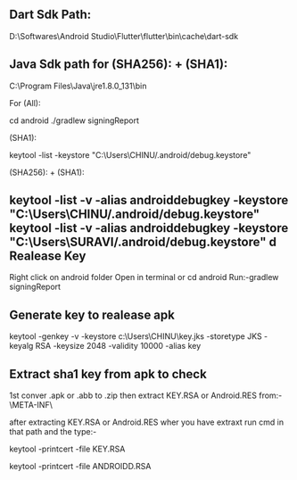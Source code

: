 Dart Sdk Path:
--------------

D:\Softwares\Android Studio\Flutter\flutter\bin\cache\dart-sdk

Java Sdk path for (SHA256): +  (SHA1): 
--------------------------------------
C:\Program Files\Java\jre1.8.0_131\bin

For (All):

cd android
./gradlew signingReport

(SHA1): 

keytool -list -keystore "C:\Users\CHINU/.android/debug.keystore"

(SHA256): +  (SHA1): 

keytool -list -v -alias androiddebugkey -keystore "C:\Users\CHINU/.android/debug.keystore"
keytool -list -v -alias androiddebugkey -keystore "C:\Users\SURAVI/.android/debug.keystore"
d
Realease Key
--------------
Right click on android folder Open in terminal 
or 
cd android
Run:-gradlew signingReport


Generate key to realease apk
-----------------------------

keytool -genkey -v -keystore c:\Users\CHINU\key.jks -storetype JKS -keyalg RSA -keysize 2048 -validity 10000 -alias key


Extract sha1 key from apk to check
----------------------------------
1st conver .apk or .abb to .zip then extract KEY.RSA or Android.RES from:-\META-INF\

after extracting KEY.RSA or Android.RES wher you have extraxt run cmd in that path and the type:-

keytool -printcert -file KEY.RSA

keytool -printcert -file ANDROIDD.RSA
